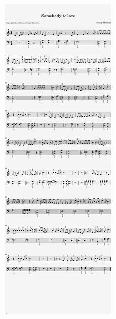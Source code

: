 [![](Queen-somebody_to_love.png)](https://raw.githubusercontent.com/Kraymer/SimpleRepertoire/main/Queen-Somebody_to_love/Queen-somebody_to_love.png)

